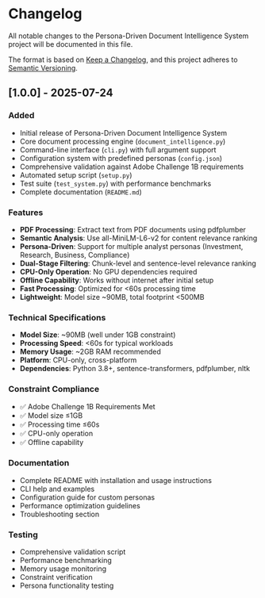 # Changelog

All notable changes to the Persona-Driven Document Intelligence System project will be documented in this file.

The format is based on [Keep a Changelog](https://keepachangelog.com/en/1.0.0/),
and this project adheres to [Semantic Versioning](https://semver.org/spec/v2.0.0.html).

## [1.0.0] - 2025-07-24

### Added
- Initial release of Persona-Driven Document Intelligence System
- Core document processing engine (`document_intelligence.py`)
- Command-line interface (`cli.py`) with full argument support
- Configuration system with predefined personas (`config.json`)
- Comprehensive validation against Adobe Challenge 1B requirements
- Automated setup script (`setup.py`)
- Test suite (`test_system.py`) with performance benchmarks
- Complete documentation (`README.md`)

### Features
- **PDF Processing**: Extract text from PDF documents using pdfplumber
- **Semantic Analysis**: Use all-MiniLM-L6-v2 for content relevance ranking
- **Persona-Driven**: Support for multiple analyst personas (Investment, Research, Business, Compliance)
- **Dual-Stage Filtering**: Chunk-level and sentence-level relevance ranking
- **CPU-Only Operation**: No GPU dependencies required
- **Offline Capability**: Works without internet after initial setup
- **Fast Processing**: Optimized for <60s processing time
- **Lightweight**: Model size ~90MB, total footprint <500MB

### Technical Specifications
- **Model Size**: ~90MB (well under 1GB constraint)
- **Processing Speed**: <60s for typical workloads
- **Memory Usage**: ~2GB RAM recommended
- **Platform**: CPU-only, cross-platform
- **Dependencies**: Python 3.8+, sentence-transformers, pdfplumber, nltk

### Constraint Compliance
- ✅ Adobe Challenge 1B Requirements Met
- ✅ Model size ≤1GB
- ✅ Processing time ≤60s
- ✅ CPU-only operation
- ✅ Offline capability

### Documentation
- Complete README with installation and usage instructions
- CLI help and examples
- Configuration guide for custom personas
- Performance optimization guidelines
- Troubleshooting section

### Testing
- Comprehensive validation script
- Performance benchmarking
- Memory usage monitoring
- Constraint verification
- Persona functionality testing

